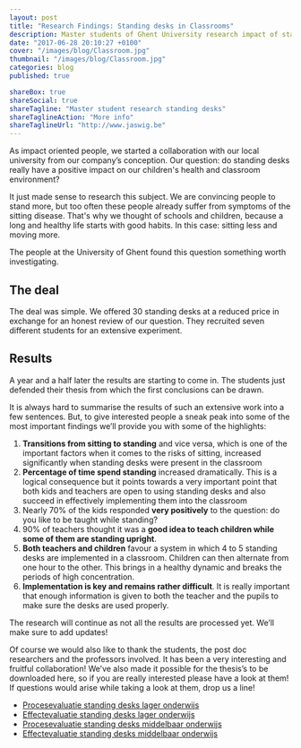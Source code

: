 ```yaml
---
layout: post
title: "Research Findings: Standing desks in Classrooms"
description: Master students of Ghent University research impact of standing desks in classrooms.
date: "2017-06-28 20:10:27 +0100"
cover: "/images/blog/Classroom.jpg"
thumbnail: "/images/blog/Classroom.jpg"
categories: blog
published: true

shareBox: true
shareSocial: true
shareTagline: "Master student research standing desks"
shareTaglineAction: "More info"
shareTaglineUrl: "http://www.jaswig.be"
---
```


As impact oriented people, we started a collaboration with our local university from our company’s conception. Our question: do standing desks really have a positive impact on our children's health and classroom environment?
<!--more-->

It just made sense to research this subject. We are convincing people to stand more, but too often these people already suffer from symptoms of the sitting disease. That's why we thought of schools and children, because a long and healthy life starts with good habits. In this case: sitting less and moving more.

The people at the University of Ghent found this question something worth investigating.  

## The deal
The deal was simple. 
We offered 30 standing desks at a reduced price in exchange for an honest review of our question. They recruited seven different students for an extensive experiment.

## Results
A year and a half later the results are starting to come in. The students just defended their thesis from which the first conclusions can be drawn.

It is always hard to summarise the results of such an extensive work into a few sentences. But, to give interested people a sneak peak into some of the most important findings we’ll provide you with some of the highlights:

1. **Transitions from sitting to standing** and vice versa, which is one of the important factors when it comes to the risks of sitting, increased significantly when standing desks were present in the classroom
2. **Percentage of time spend standing** increased dramatically. This is a logical consequence but it points towards a very important point that both kids and teachers are open to using standing desks and also succeed in effectively implementing them into the classroom
3. Nearly 70% of the kids responded **very positively** to the question: do you like to be taught while standing?
4. 90% of teachers thought it was a **good idea to teach children while some of them are standing upright**. 
5. **Both teachers and children** favour a system in which 4 to 5 standing desks are implemented in a classroom. Children can then alternate from one hour to the other. This brings in a healthy dynamic and breaks the periods of high concentration.
6. **Implementation is key and remains rather difficult**. It is really important that enough information is given to both the teacher and the pupils to make sure the desks are used properly.

The research will continue as not all the results are processed yet. We’ll make sure to add updates! 

Of course we would also like to thank the students, the post doc researchers and the professors involved. It has been a very interesting and fruitful collaboration! We’ve also made it possible for the thesis’s to be downloaded here, so if you are really interested please have a look at them! If questions would arise while taking a look at them, drop us a line!

* [Procesevaluatie standing desks lager onderwijs](https://jaswigbvba.box.com/s/kl2g8elhke8vylm4xydzntpbg8hcanpv)
* [Effectevaluatie standing desks lager onderwijs](https://jaswigbvba.box.com/s/aaqc42jmfnnvj4lp7zoksqvr9ibyh0r8)
* [Procesevaluatie standing desks middelbaar onderwijs](https://jaswigbvba.box.com/s/s97s99117kijpohqfs1ynftwoc451ao1)
* [Effectevaluatie standing desks middelbaar onderwijs](https://jaswigbvba.box.com/s/c2pnntsuxkdj5j4oie8xj6toqtvkre0x)

